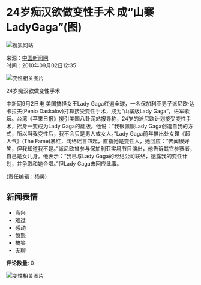 # 24岁痴汉欲做变性手术 成“山寨LadyGaga”(图)

![搜狐网站](https://images.sohu.com/uiue/sohu_logo/sohu_logo3.gif)

来源：[中国新闻网](https://www.chinanews.com.cn/yl/2010/09-02/2507635.shtml)  
时间：2010年09月02日12:35  

![变性相关图片](https://photocdn.sohu.com/20061227/Img247291625.gif)

24岁痴汉欲做变性手术

中新网9月2日电 美国搞怪女王Lady Gaga红遍全球，一名保加利亚男子派尼欧·达卡拉夫(Penio Daskalov)打算接受变性手术，成为“山寨版Lady Gaga”，进军歌坛。台湾《苹果日报》援引美国八卦网站报导称，24岁的派尼欧计划接受变性手术，摇身一变成为Lady Gaga的翻版。他说：“我很佩服Lady Gaga创造自我的方式，所以当我变性后，我不会只是男人或女人。”Lady Gaga前年推出处女碟《超人气》(The Fame)暴红，网络谣言四起，直指她是变性人，她回应：“传闻很好笑，但我知道我不是。”派尼欧曾参与保加利亚实境节目演出，他告诉其它参赛者，自己是女儿身。他表示：“我已与Lady Gaga的经纪公司联络，透露我的变性计划，并争取和她合唱。”但Lady Gaga未回应此事。

(责任编辑：杨昊)

## 新闻表情
- 高兴
- 难过
- 感动
- 愤怒
- 搞笑
- 无聊

**评论数量:** 0

![变性相关图片](https://photocdn.sohu.com/20100902/Img274659134.jpg)